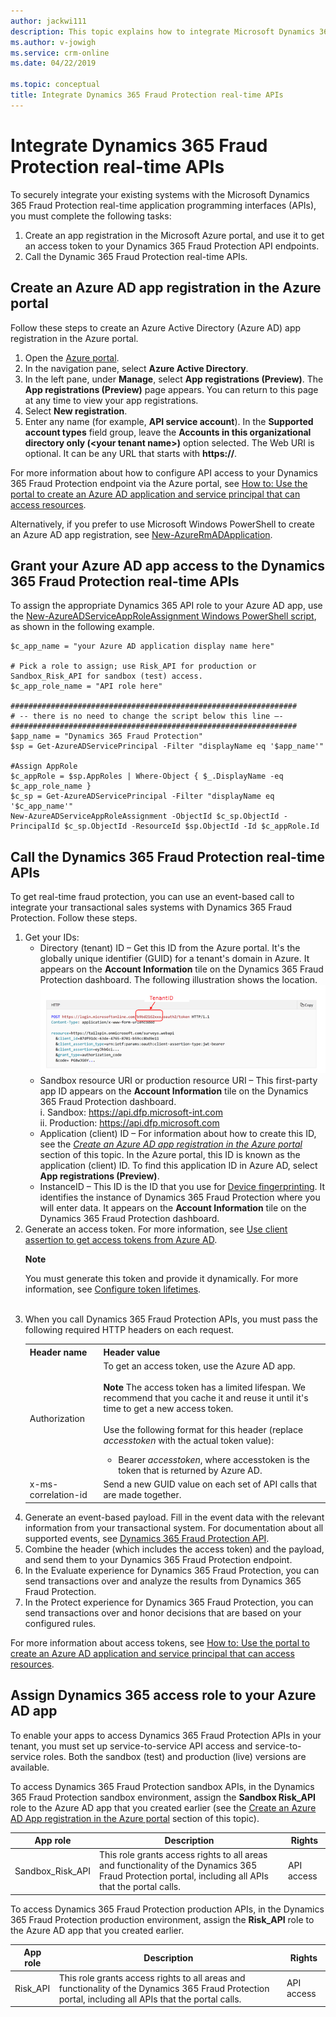 ```yaml
---
author: jackwi111
description: This topic explains how to integrate Microsoft Dynamics 365 Fraud Protection real-time application programming interfaces (APIs).
ms.author: v-jowigh
ms.service: crm-online
ms.date: 04/22/2019

ms.topic: conceptual
title: Integrate Dynamics 365 Fraud Protection real-time APIs
---
```


# Integrate Dynamics 365 Fraud Protection real-time APIs

To securely integrate your existing systems with the Microsoft Dynamics 365 Fraud Protection real-time application programming interfaces (APIs), you must complete the following tasks:

1. Create an app registration in the Microsoft Azure portal, and use it to get an access token to your Dynamics 365 Fraud Protection API endpoints.
1. Call the Dynamic 365 Fraud Protection real-time APIs.

## Create an Azure AD app registration in the Azure portal

Follow these steps to create an Azure Active Directory (Azure AD) app registration in the Azure portal.

1. Open the [Azure portal](https://portal.azure.com).
1. In the navigation pane, select **Azure Active Directory**.
1. In the left pane, under **Manage**, select **App registrations (Preview)**. The **App registrations (Preview)** page appears. You can return to this page at any time to view your app registrations.
1. Select **New registration**.
1. Enter any name (for example, **API service account**). In the **Supported account types** field group, leave the **Accounts in this organizational directory only (\<your tenant name\>)** option selected. The Web URI is optional. It can be any URL that starts with **https://**.

For more information about how to configure API access to your Dynamics 365 Fraud Protection endpoint via the Azure portal, see [How to: Use the portal to create an Azure AD application and service principal that can access resources](https://docs.microsoft.com/azure/active-directory/develop/howto-create-service-principal-portal).

Alternatively, if you prefer to use Microsoft Windows PowerShell to create an Azure AD app registration, see [New-AzureRmADApplication](https://docs.microsoft.com/powershell/module/azurerm.resources/new-azurermadapplication?view=azurermps-6.13.0).

## Grant your Azure AD app access to the Dynamics 365 Fraud Protection real-time APIs

To assign the appropriate Dynamics 365 API role to your Azure AD app, use the [New-AzureADServiceAppRoleAssignment Windows PowerShell script](https://docs.microsoft.com/powershell/module/azuread/new-azureadserviceapproleassignment?view=azureadps-2.0), as shown in the following example.

```console
$c_app_name = "your Azure AD application display name here"

# Pick a role to assign; use Risk_API for production or Sandbox_Risk_API for sandbox (test) access.
$c_app_role_name = "API role here"

################################################################
# -- there is no need to change the script below this line –- 
################################################################
$app_name = "Dynamics 365 Fraud Protection"
$sp = Get-AzureADServicePrincipal -Filter "displayName eq '$app_name'"

#Assign AppRole
$c_appRole = $sp.AppRoles | Where-Object { $_.DisplayName -eq $c_app_role_name }
$c_sp = Get-AzureADServicePrincipal -Filter "displayName eq '$c_app_name'"
New-AzureADServiceAppRoleAssignment -ObjectId $c_sp.ObjectId -PrincipalId $c_sp.ObjectId -ResourceId $sp.ObjectId -Id $c_appRole.Id 
```

## Call the Dynamics 365 Fraud Protection real-time APIs

To get real-time fraud protection, you can use an event-based call to integrate your transactional sales systems with Dynamics 365 Fraud Protection. Follow these steps.

<ol>
    <li>Get your IDs:
      <ul><li>Directory (tenant) ID – Get this ID from the Azure portal. It's the globally unique identifier (GUID) for a tenant's domain in Azure. It appears on the <b>Account Information</b> tile on the Dynamics 365 Fraud Protection dashboard. The following illustration shows the location.</li>
         <img src="media/integrate-apis-images/tenantID.png" alt="integrate TenantID" title="integrate TenantID" />
    <li>Sandbox resource URI or production resource URI – This first-party app ID appears on the <b>Account Information</b> tile on the Dynamics 365 Fraud Protection dashboard.<br/>i.  Sandbox: <a href="https://api.dfp.microsoft-int.com">https://api.dfp.microsoft-int.com</a><br/>ii.  Production: <a href="https://api.dfp.microsoft.com">https://api.dfp.microsoft.com</a></li>
    <li>Application (client) ID – For information about how to create this ID, see the <i><a href="#create-an-azure-ad-app-registration-in-the-azure-portal">Create an Azure AD app registration in the Azure portal</a></i> section of this topic. In the Azure portal, this ID is known as the application (client) ID. To find this application ID in Azure AD, select <b>App registrations (Preview)</b>.</li>
    <li>InstanceID – This ID is the ID that you use for <a href="https://go.microsoft.com/fwlink/?linkid=2085697">Device fingerprinting</a>. It identifies the instance of Dynamics 365 Fraud Protection where you will enter data. It appears on the <b>Account Information</b> tile on the Dynamics 365 Fraud Protection dashboard.
          </li>
        </ul>
    </li>
    <li>
       Generate an access token. For more information, see <a href="https://docs.microsoft.com/azure/architecture/multitenant-identity/client-assertion">Use client assertion to get access tokens from Azure AD</a>.
     <div class="alert">
         <p class="alert-title"><span class="docon docon-status-error-outline"></span> <b>Note</b></p>
         <p>You must generate this token and provide it dynamically. For more information, see <a href="https://docs.microsoft.com/azure/active-directory/develop/active-directory-configurable-token-lifetimes#configurable-token-lifetime-properties">Configure token lifetimes</a>.
</p>
        </div><br/>
    </li>
    <li>
        When you call Dynamics 365 Fraud Protection APIs, you must pass the following required HTTP headers on each request.
    <table>
    <tr>
    <th>Header name</th>
    <th>Header value</th>
    </tr>
    <tr>
    <td>Authorization</td>
    <td>
        To get an access token, use the Azure AD app. <br /><br />
        <b>Note</b> The access token has a limited lifespan. We recommend that you cache it and reuse it until it's time to get a new access token.<br /><br />
    Use the following format for this header (replace <i>accesstoken</i> with the actual token value):<br />
        <ul><li> Bearer <i>accesstoken</i>, where accesstoken is the token that is returned by Azure AD.</li></ul>
    </td>
    </tr>
    <tr>
    <td>x-ms-correlation-id</td>
    <td>Send a new GUID value on each set of API calls that are made together.</td>
    </tr>
    </table>
    </li>
   <li>Generate an event-based payload. Fill in the event data with the relevant information from your transactional system. For documentation about all supported events, see <a href="https://apidocs.microsoft.com/fwlink/?linkid=2084942">Dynamics 365 Fraud Protection API</a>.
    </li>
   <li>Combine the header (which includes the access token) and the payload, and send them to your Dynamics 365 Fraud Protection endpoint.</li>
   <li>In the Evaluate experience for Dynamics 365 Fraud Protection, you can send transactions over and analyze the results from Dynamics 365 Fraud Protection.</li>
   <li>In the Protect experience for Dynamics 365 Fraud Protection, you can send transactions over and honor decisions that are based on your configured rules.</li>
    </ol>

For more information about access tokens, see [How to: Use the portal to create an Azure AD application and service principal that can access resources](https://docs.microsoft.com/azure/active-directory/develop/howto-create-service-principal-portal).

## Assign Dynamics 365 access role to your Azure AD app

To enable your apps to access Dynamics 365 Fraud Protection APIs in your tenant, you must set up service-to-service API access and service-to-service roles. Both the sandbox (test) and production (live) versions are available.

To access Dynamics 365 Fraud Protection sandbox APIs, in the Dynamics 365 Fraud Protection sandbox environment, assign the **Sandbox Risk\_API** role to the Azure AD app that you created earlier (see the [Create an Azure AD App registration in the Azure portal](#create-an-azure-ad-app-registration-in-the-azure-portal) section of this topic).

| App role | Description | Rights |
|---|---|---|
| Sandbox\_Risk\_API | This role grants access rights to all areas and functionality of the Dynamics 365 Fraud Protection portal, including all APIs that the portal calls. | API access |

To access Dynamics 365 Fraud Protection production APIs, in the Dynamics 365 Fraud Protection production environment, assign the **Risk\_API** role to the Azure AD app that you created earlier.

| App role | Description | Rights |
|---|---|---|
| Risk\_API | This role grants access rights to all areas and functionality of the Dynamics 365 Fraud Protection portal, including all APIs that the portal calls. | API access |

